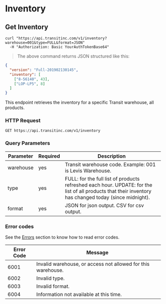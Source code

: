 # Inventory

## Get Inventory

```shell
curl "https://api.transitinc.com/v1/inventory?warehouse=001&type=FULL&format=JSON"
  -H "Authorization: Basic YourAuthTokenBase64"
```

> The above command returns JSON structured like this:

```json
{
  "version": "Full-201902130145",
  "inventory": [
    ["8-56140", 43],
    ["LOP-LP5", 8]
  ]
}
```

This endpoint retrieves the inventory for a specific Transit warehouse, all products.

### HTTP Request

`GET https://api.transitinc.com/v1/inventory`

### Query Parameters

Parameter | Required | Description
--------- | -------- | -----------
warehouse | yes | Transit warehouse code. Example: 001 is Levis Warehouse.
type | yes | FULL: for the full list of products refreshed each hour. UPDATE: for the list of all products that their inventory has changed today (since midnight).
format | yes | JSON for json output. CSV for csv output.

### Error codes

See the [Errors](#errors) section to know how to read error codes.

Error Code | Message
---------- | -------
6001 | Invalid warehouse, or access not allowed for this warehouse.
6002 | Invalid type.
6003 | Invalid format.
6004 | Information not available at this time.
